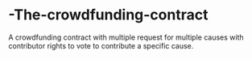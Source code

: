 # -The-crowdfunding-contract
A crowdfunding contract with multiple request for multiple causes with contributor rights to vote to contribute a specific cause.
